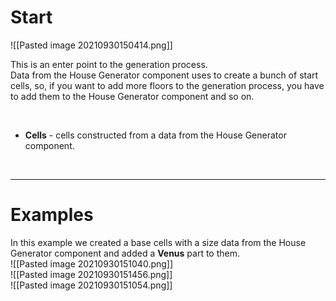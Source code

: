 # **Start**
  
![[Pasted image 20210930150414.png]]

This is an enter point to the generation process.     
Data from the House Generator component uses to create a bunch of start cells, so, if you want to add more floors to the generation process, you have to add them to the House Generator component and so on.  

<br />

- **Cells** - cells constructed from a data from the House Generator component.

<br />

--------

# Examples
In this example we created a base cells with a size data from the House Generator component and added a **Venus** part to them.  
![[Pasted image 20210930151040.png]]  
![[Pasted image 20210930151456.png]]  
![[Pasted image 20210930151054.png]]  